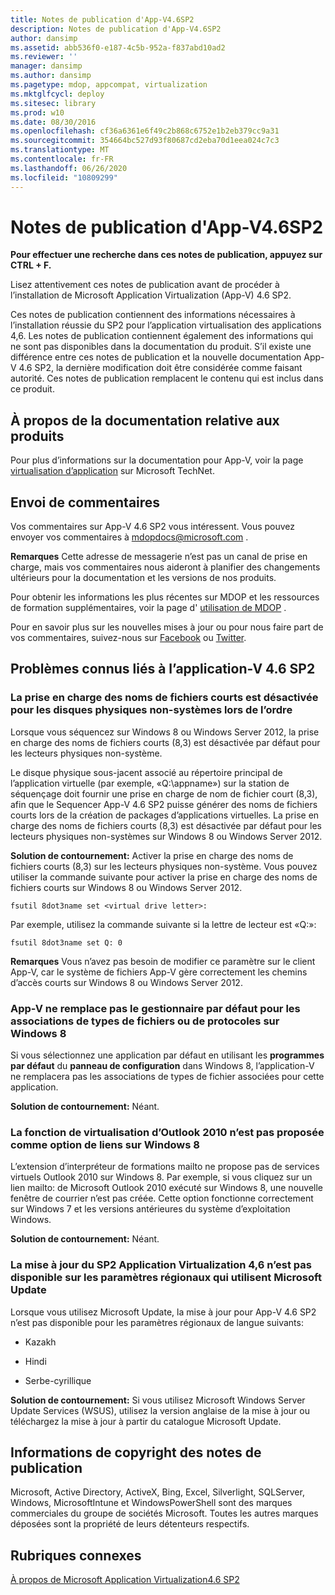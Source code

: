 ```yaml
---
title: Notes de publication d'App-V4.6SP2
description: Notes de publication d'App-V4.6SP2
author: dansimp
ms.assetid: abb536f0-e187-4c5b-952a-f837abd10ad2
ms.reviewer: ''
manager: dansimp
ms.author: dansimp
ms.pagetype: mdop, appcompat, virtualization
ms.mktglfcycl: deploy
ms.sitesec: library
ms.prod: w10
ms.date: 08/30/2016
ms.openlocfilehash: cf36a6361e6f49c2b868c6752e1b2eb379cc9a31
ms.sourcegitcommit: 354664bc527d93f80687cd2eba70d1eea024c7c3
ms.translationtype: MT
ms.contentlocale: fr-FR
ms.lasthandoff: 06/26/2020
ms.locfileid: "10809299"
---
```

# Notes de publication d'App-V4.6SP2


**Pour effectuer une recherche dans ces notes de publication, appuyez sur CTRL + F.**

Lisez attentivement ces notes de publication avant de procéder à l’installation de Microsoft Application Virtualization (App-V) 4.6 SP2.

Ces notes de publication contiennent des informations nécessaires à l’installation réussie du SP2 pour l’application virtualisation des applications 4,6. Les notes de publication contiennent également des informations qui ne sont pas disponibles dans la documentation du produit. S’il existe une différence entre ces notes de publication et la nouvelle documentation App-V 4.6 SP2, la dernière modification doit être considérée comme faisant autorité. Ces notes de publication remplacent le contenu qui est inclus dans ce produit.

## À propos de la documentation relative aux produits


Pour plus d’informations sur la documentation pour App-V, voir la page [virtualisation d’application](https://go.microsoft.com/fwlink/?LinkID=232982) sur Microsoft TechNet.

## Envoi de commentaires


Vos commentaires sur App-V 4.6 SP2 vous intéressent. Vous pouvez envoyer vos commentaires à <mdopdocs@microsoft.com> .

**Remarques**  Cette adresse de messagerie n’est pas un canal de prise en charge, mais vos commentaires nous aideront à planifier des changements ultérieurs pour la documentation et les versions de nos produits.

 

Pour obtenir les informations les plus récentes sur MDOP et les ressources de formation supplémentaires, voir la page d' [utilisation de MDOP](https://go.microsoft.com/fwlink/p/?LinkId=236032) .

Pour en savoir plus sur les nouvelles mises à jour ou pour nous faire part de vos commentaires, suivez-nous sur [Facebook](https://go.microsoft.com/fwlink/p/?LinkId=242445) ou [Twitter](https://go.microsoft.com/fwlink/p/?LinkId=242447).

## <a href="" id="known-issues-with-app-v-4-6-sp2-"></a>Problèmes connus liés à l’application-V 4.6 SP2


### La prise en charge des noms de fichiers courts est désactivée pour les disques physiques non-systèmes lors de l’ordre

Lorsque vous séquencez sur Windows 8 ou Windows Server 2012, la prise en charge des noms de fichiers courts (8,3) est désactivée par défaut pour les lecteurs physiques non-système.

Le disque physique sous-jacent associé au répertoire principal de l’application virtuelle (par exemple, «Q:\\appname») sur la station de séquençage doit fournir une prise en charge de nom de fichier court (8,3), afin que le Sequencer App-V 4.6 SP2 puisse générer des noms de fichiers courts lors de la création de packages d’applications virtuelles. La prise en charge des noms de fichiers courts (8,3) est désactivée par défaut pour les lecteurs physiques non-systèmes sur Windows 8 ou Windows Server 2012.

**Solution de contournement:** Activer la prise en charge des noms de fichiers courts (8,3) sur les lecteurs physiques non-système. Vous pouvez utiliser la commande suivante pour activer la prise en charge des noms de fichiers courts sur Windows 8 ou Windows Server 2012.

``` syntax
fsutil 8dot3name set <virtual drive letter>:
```

Par exemple, utilisez la commande suivante si la lettre de lecteur est «Q:»:

``` syntax
fsutil 8dot3name set Q: 0
```

**Remarques**  Vous n’avez pas besoin de modifier ce paramètre sur le client App-V, car le système de fichiers App-V gère correctement les chemins d’accès courts sur Windows 8 ou Windows Server 2012.

 

### <a href="" id="-------------app-v-does-not-override-the-default-handler-for-file-type-or-protocol-associations-on-windows-8"></a> App-V ne remplace pas le gestionnaire par défaut pour les associations de types de fichiers ou de protocoles sur Windows 8

Si vous sélectionnez une application par défaut en utilisant les **programmes par défaut** du **panneau de configuration** dans Windows 8, l’application-V ne remplacera pas les associations de types de fichier associées pour cette application.

**Solution de contournement:** Néant.

### La fonction de virtualisation d’Outlook 2010 n’est pas proposée comme option de liens sur Windows 8

L’extension d’interpréteur de formations mailto ne propose pas de services virtuels Outlook 2010 sur Windows 8. Par exemple, si vous cliquez sur un lien mailto: de Microsoft Outlook 2010 exécuté sur Windows 8, une nouvelle fenêtre de courrier n’est pas créée. Cette option fonctionne correctement sur Windows 7 et les versions antérieures du système d’exploitation Windows.

**Solution de contournement:** Néant.

### <a href="" id="-------------application-virtualization-4-6-sp2-update-is-not-offered-on-all-locales-that-use-microsoft-update"></a> La mise à jour du SP2 Application Virtualization 4,6 n’est pas disponible sur les paramètres régionaux qui utilisent Microsoft Update

Lorsque vous utilisez Microsoft Update, la mise à jour pour App-V 4.6 SP2 n’est pas disponible pour les paramètres régionaux de langue suivants:

-   Kazakh

-   Hindi

-   Serbe-cyrillique

**Solution de contournement:** Si vous utilisez Microsoft Windows Server Update Services (WSUS), utilisez la version anglaise de la mise à jour ou téléchargez la mise à jour à partir du catalogue Microsoft Update.

## Informations de copyright des notes de publication


Microsoft, Active Directory, ActiveX, Bing, Excel, Silverlight, SQLServer, Windows, MicrosoftIntune et WindowsPowerShell sont des marques commerciales du groupe de sociétés Microsoft. Toutes les autres marques déposées sont la propriété de leurs détenteurs respectifs.



## Rubriques connexes


[À propos de Microsoft Application Virtualization4.6 SP2](about-microsoft-application-virtualization-46-sp2.md)

 

 





